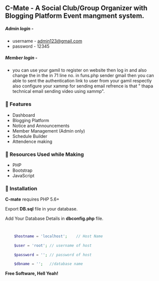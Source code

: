 ## C-Mate - A Social Club/Group Organizer with Blogging Platform Event mangment system.

##### Admin login -
* username - admin123@gmail.com
* password - 12345

##### Member login -
* you can use your gamil to register on website then log in 
and also change the in the in 71 line no. in funs.php  sender gmail then you can able to sent the authentication link to user from your gamil respectly also 
configure your xammp for sending email refrence is that " thapa technical email sending video using xammp".


### :pushpin: Features
* Dashboard
* Blogging Platform
* Notice and Announcements
* Member Management (Admin only)
* Schedule Builder
* Attendence making

### :pushpin: Resources Used while Making
* PHP
* Bootstrap
* JavaScript


### :pushpin: Installation

**C-mate** requires PHP 5.6+

Export **DB.sql** file in your database.

Add Your Database Details in **dbconfig.php** file.

```php


	$hostname = 'localhost'; 	// Host Name
	
	$user = 'root'; // username of host
	
	$password = ''; // password of host
	
	$dbname = ''; 	//database name


```



**Free Software, Hell Yeah!**


